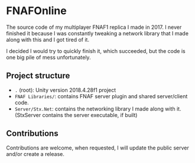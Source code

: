 # FNAFOnline
The source code of my multiplayer FNAF1 replica I made in 2017. I never finished it because I was constantly tweaking a network library that I made along with this and I got tired of it.

I decided I would try to quickly finish it, which succeeded, but the code is one big pile of mess unfortunately.

## Project structure

- `.` (root): Unity version 2018.4.28f1 project
- `FNAF Libraries/`: contains FNAF server plugin and shared server/client code.
- `Server/Stx.Net`: contains the networking library I made along with it. (StxServer contains the server executable, if built)

## Contributions 

Contributions are welcome, when requested, I will update the public server and/or create a release.
